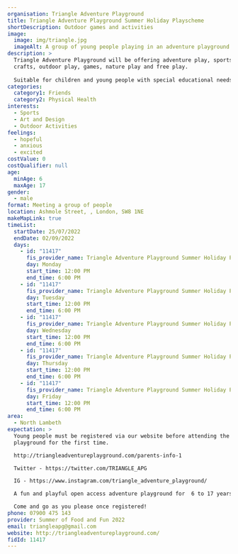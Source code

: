 ```yaml
---
organisation: Triangle Adventure Playground
title: Triangle Adventure Playground Summer Holiday Playscheme
shortDescription: Outdoor games and activities
image:
  image: img/triangle.jpg
  imageAlt: A group of young people playing in an adventure playground
description: >
  Triangle Adventure Playground will be offering adventure play, sports, arts &
  crafts, outdoor play, games, nature play and free play.
   
  Suitable for children and young people with special educational needs and disabilities.
categories:
  category1: Friends
  category2: Physical Health
interests:
  - Sports
  - Art and Design
  - Outdoor Activities
feelings:
  - hopeful
  - anxious
  - excited
costValue: 0
costQualifier: null
age:
  minAge: 6
  maxAge: 17
gender:
  - male
format: Meeting a group of people
location: Ashmole Street, , London, SW8 1NE
makeMapLink: true
timeList:
  startDate: 25/07/2022
  endDate: 02/09/2022
  days:
    - id: "11417"
      fis_provider_name: Triangle Adventure Playground Summer Holiday Playscheme
      day: Monday
      start_time: 12:00 PM
      end_time: 6:00 PM
    - id: "11417"
      fis_provider_name: Triangle Adventure Playground Summer Holiday Playscheme
      day: Tuesday
      start_time: 12:00 PM
      end_time: 6:00 PM
    - id: "11417"
      fis_provider_name: Triangle Adventure Playground Summer Holiday Playscheme
      day: Wednesday
      start_time: 12:00 PM
      end_time: 6:00 PM
    - id: "11417"
      fis_provider_name: Triangle Adventure Playground Summer Holiday Playscheme
      day: Thursday
      start_time: 12:00 PM
      end_time: 6:00 PM
    - id: "11417"
      fis_provider_name: Triangle Adventure Playground Summer Holiday Playscheme
      day: Friday
      start_time: 12:00 PM
      end_time: 6:00 PM
area:
  - North Lambeth
expectation: >
  Young people must be registered via our website before attending the
  playground for the first time. 

  http://triangleadventureplayground.com/parents-info-1

  Twitter - https://twitter.com/TRIANGLE_APG

  IG - https://www.instagram.com/triangle_adventure_playground/

  A fun and playful open access adventure playground for  6 to 17 years old, with outdoor play, arts and crafts, sports, trips, learning new skills, making new friends and space to chill. 

  Come and go as you please once registered!
phone: 07900 475 143
provider: Summer of Food and Fun 2022
email: triangleapg@gmail.com
website: http://triangleadventureplayground.com/
fidId: 11417
---
```

